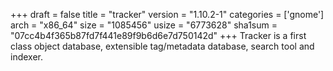 +++
draft = false
title = "tracker"
version = "1.10.2-1"
categories = ['gnome']
arch = "x86_64"
size = "1085456"
usize = "6773628"
sha1sum = "07cc4b4f365b87fd7f441e89f9b6d6e7d750142d"
+++
Tracker is a first class object database, extensible tag/metadata database, search tool and indexer.